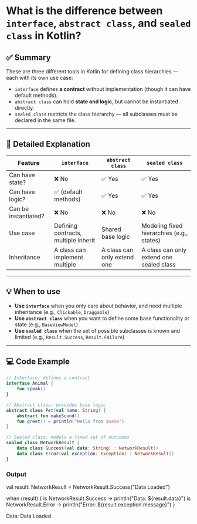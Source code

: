 # What is the difference between `interface`, `abstract class`, and `sealed class` in Kotlin?

## ✅ Summary

These are three different tools in Kotlin for defining class hierarchies — each with its own use case:

- `interface` defines **a contract** without implementation (though it can have default methods).
- `abstract class` can hold **state and logic**, but cannot be instantiated directly.
- `sealed class` restricts the class hierarchy — all subclasses must be declared in the same file.

---

## 📘 Detailed Explanation

| Feature              | `interface`                          | `abstract class`                         | `sealed class`                              |
|----------------------|--------------------------------------|-------------------------------------------|---------------------------------------------|
| Can have state?      | ❌ No                                | ✅ Yes                                    | ✅ Yes                                       |
| Can have logic?      | ✅ (default methods)                 | ✅ Yes                                    | ✅ Yes                                       |
| Can be instantiated? | ❌ No                                | ❌ No                                     | ❌ No                                        |
| Use case             | Defining contracts, multiple inherit | Shared base logic                        | Modeling fixed hierarchies (e.g., states)   |
| Inheritance          | A class can implement multiple       | A class can only extend one              | A class can only extend one sealed class    |

---

## 💡 When to use

- **Use `interface`** when you only care about behavior, and need multiple inheritance (e.g., `Clickable`, `Draggable`)
- **Use `abstract class`** when you want to define some base functionality or state (e.g., `BaseViewModel`)
- **Use `sealed class`** when the set of possible subclasses is known and limited (e.g., `Result.Success`, `Result.Failure`)

---

## 💻 Code Example

```kotlin
// Interface: defines a contract
interface Animal {
    fun speak()
}

// Abstract class: provides base logic
abstract class Pet(val name: String) {
    abstract fun makeSound()
    fun greet() = println("Hello from $name")
}

// Sealed class: models a fixed set of outcomes
sealed class NetworkResult {
    data class Success(val data: String) : NetworkResult()
    data class Error(val exception: Exception) : NetworkResult()
}

```
### Output
val result: NetworkResult = NetworkResult.Success("Data Loaded")

when (result) {
    is NetworkResult.Success -> println("Data: ${result.data}")
    is NetworkResult.Error -> println("Error: ${result.exception.message}")
}


Data: Data Loaded

